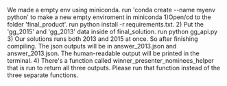 We made a empty env using miniconda. run 'conda create --name myenv python' to make a new empty enviroment in miniconda
1)Open/cd to the folder 'final_product'. run python install -r requirements.txt.
2) Put the 'gg_2015' and 'gg_2013' data inside of final_solution. run python gg_api.py
3) Our solutions runs both 2013 and 2015 at once. So after finishing compiling. The json outputs will be in answer_2013.json and answer_2013.json. The human-readable output will be printed in the terminal.
4) There's a function called winner_presenter_nominees_helper that is run to return all three outputs. Please run that function instead of the three separate functions.
